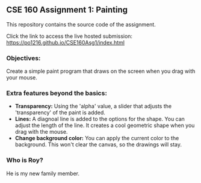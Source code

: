 ## CSE 160 Assignment 1: Painting

This repository contains the source code of the assignment.

Click the link to access the live hosted submission: https://po1216.github.io/CSE160Asg1/index.html

### Objectives:
Create a simple paint program that draws on the screen when you drag with your mouse.

### Extra features beyond the basics:
- **Transparency:** Using the 'alpha' value, a slider that adjusts the 'transparency' of the paint is added. 
- **Lines:** A diagnoal line is added to the options for the shape. You can adjust the length of the line. It creates a cool geometric shape when you drag with the mouse.
- **Change background color:** You can apply the current color to the background. This won't clear the canvas, so the drawings will stay.

### Who is Roy?
He is my new family member.
